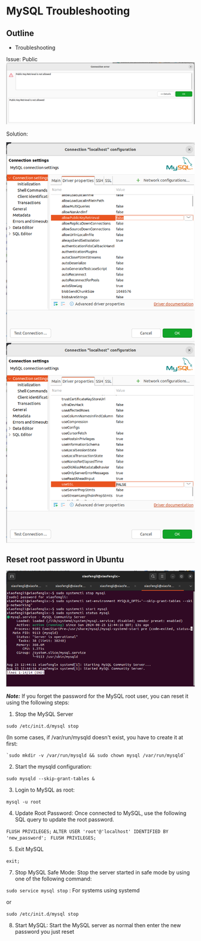 # MySQL Troubleshooting

## Outline

* Troubleshooting

Issue: Public
![public_key_retrieval_issue.png](../../../images/database/public_key_retrieval_issue.png)

Solution:

![db_driver1.png](../../../images/database/db_driver1.png)
![db_driver2.png](../../../images/database/db_driver2.png)

## Reset root password in Ubuntu

![check_mysql_status.png](../../../images/database/check_mysql_status.png)

***Note:*** If you forget the password for the MySQL root user, you can reset it using the following steps:

1. Stop the MySQL Server

`sudo /etc/init.d/mysql stop`

(In some cases, if /var/run/mysqld doesn't exist, you have to create it at first:

    `sudo mkdir -v /var/run/mysqld && sudo chown mysql /var/run/mysqld`

2. Start the mysqld configuration:

`sudo mysqld --skip-grant-tables &`

3. Login to MySQL as root:

`mysql -u root`

4. Update Root Password: Once connected to MySQL, use the following SQL query to update the root password.

`FLUSH PRIVILEGES;`
`ALTER USER 'root'@'localhost' IDENTIFIED BY 'new_password'; `
`FLUSH PRIVILEGES;`

5. Exit MySQL

`exit;`

7. Stop MySQL Safe Mode: Stop the server started in safe mode by using one of the following command:

`sudo service mysql stop` : For systems using systemd

or

`sudo /etc/init.d/mysql stop`

8. Start MySQL: Start the MySQL server as normal then enter the new password you just reset

